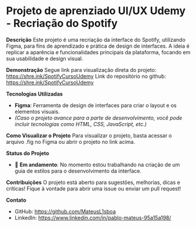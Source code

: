# Projeto de aprenziado UI/UX Udemy - Recriação do Spotify

**Descrição**
Este projeto é uma recriação da interface do Spotify, utilizando Figma, para fins de aprendizado e prática de design de interfaces. A ideia é replicar a aparência e funcionalidades principais da plataforma, focando em sua usabilidade e design visual.

**Demonstração**
Segue link para visualização direta do projeto: https://shre.ink/SpotifyCursoUdemy
Link do repositório no github: https://shre.ink/SpotifyCursoUdemy

**Tecnologias Utilizadas**
- **Figma**: Ferramenta de design de interfaces para criar o layout e os elementos visuais.
- *(Caso o projeto avance para a parte de desenvolvimento, você pode incluir tecnologias como HTML, CSS, JavaScript, etc.)*

**Como Visualizar o Projeto**
Para visualizar o projeto, basta acessar o arquivo .fig no Figma ou abrir o projeto no link acima.

**Status do Projeto**
- 🔴 **Em andamento**: No momento estou trabalhando na criação de um guia de estilos para o desenvolvimento da interface.

**Contribuições**
O projeto está aberto para sugestões, melhorias, dicas e críticas! Fique à vontade para abrir uma issue ou enviar um pull request!

**Contato**
- GitHub: https://github.com/MateusL1sboa
- LinkedIn: https://www.linkedin.com/in/pablo-mateus-95a15a198/
